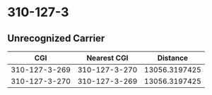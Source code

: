 # 310-127-3
## Unrecognized Carrier


| CGI | Nearest CGI | Distance |
|-----|-------------|----------|
| 310-127-3-269 | 310-127-3-270 | 13056.3197425 |
| 310-127-3-270 | 310-127-3-269 | 13056.3197425 |
